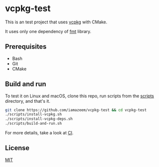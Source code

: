 # vcpkg-test

This is an test project that uses [vcpkg](https://github.com/microsoft/vcpkg)
with CMake.

It uses only one dependency of [fmt](https://github.com/fmtlib/fmt) library.

## Prerequisites

- Bash
- Git
- CMake

## Build and run

To test it on Linux and macOS, clone this repo, run scripts from the
[scripts](./scripts) directory, and that's it.

```bash
git clone https://github.com/iamazeem/vcpkg-test && cd vcpkg-test
./scripts/install-vcpkg.sh
./scripts/install-vcpkg-deps.sh
./scripts/build-and-run.sh
```

For more details, take a look at [CI](.github/workflows/ci.yml).

## License

[MIT](./LICENSE)
